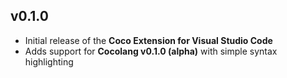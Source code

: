## v0.1.0
- Initial release of the **Coco Extension for Visual Studio Code**
- Adds support for **Cocolang v0.1.0 (alpha)** with simple syntax highlighting